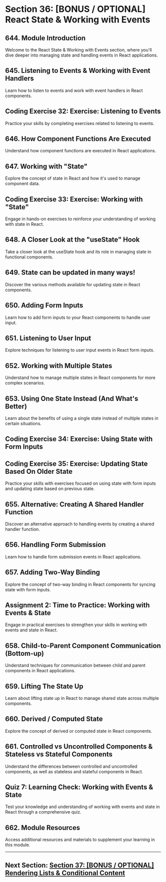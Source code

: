 # Section 36: [BONUS / OPTIONAL] React State & Working with Events

## 644. Module Introduction

Welcome to the React State & Working with Events section, where you'll dive deeper into managing state and handling events in React applications.

## 645. Listening to Events & Working with Event Handlers

Learn how to listen to events and work with event handlers in React components.

## Coding Exercise 32: Exercise: Listening to Events

Practice your skills by completing exercises related to listening to events.

## 646. How Component Functions Are Executed

Understand how component functions are executed in React applications.

## 647. Working with "State"

Explore the concept of state in React and how it's used to manage component data.

## Coding Exercise 33: Exercise: Working with "State"

Engage in hands-on exercises to reinforce your understanding of working with state in React.

## 648. A Closer Look at the "useState" Hook

Take a closer look at the useState hook and its role in managing state in functional components.

## 649. State can be updated in many ways!

Discover the various methods available for updating state in React components.

## 650. Adding Form Inputs

Learn how to add form inputs to your React components to handle user input.

## 651. Listening to User Input

Explore techniques for listening to user input events in React form inputs.

## 652. Working with Multiple States

Understand how to manage multiple states in React components for more complex scenarios.

## 653. Using One State Instead (And What's Better)

Learn about the benefits of using a single state instead of multiple states in certain situations.

## Coding Exercise 34: Exercise: Using State with Form Inputs

## Coding Exercise 35: Exercise: Updating State Based On Older State

Practice your skills with exercises focused on using state with form inputs and updating state based on previous state.

## 655. Alternative: Creating A Shared Handler Function

Discover an alternative approach to handling events by creating a shared handler function.

## 656. Handling Form Submission

Learn how to handle form submission events in React applications.

## 657. Adding Two-Way Binding

Explore the concept of two-way binding in React components for syncing state with form inputs.

## Assignment 2: Time to Practice: Working with Events & State

Engage in practical exercises to strengthen your skills in working with events and state in React.

## 658. Child-to-Parent Component Communication (Bottom-up)

Understand techniques for communication between child and parent components in React applications.

## 659. Lifting The State Up

Learn about lifting state up in React to manage shared state across multiple components.

## 660. Derived / Computed State

Explore the concept of derived or computed state in React components.

## 661. Controlled vs Uncontrolled Components & Stateless vs Stateful Components

Understand the differences between controlled and uncontrolled components, as well as stateless and stateful components in React.

## Quiz 7: Learning Check: Working with Events & State

Test your knowledge and understanding of working with events and state in React through a comprehensive quiz.

## 662. Module Resources

Access additional resources and materials to supplement your learning in this module.

---

## Next Section: [Section 37: [BONUS / OPTIONAL] Rendering Lists & Conditional Content](/section37-rendering-lists-and-conditional-content)
